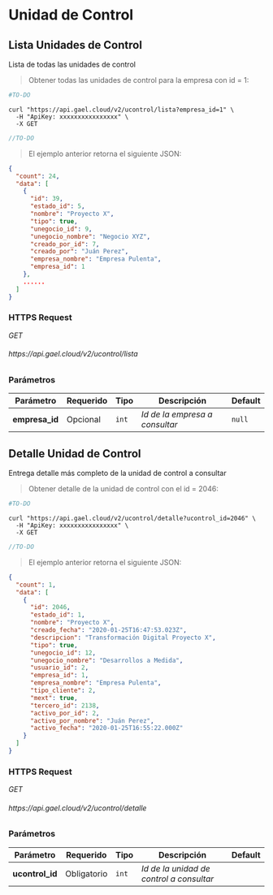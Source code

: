 # Unidad de Control

## Lista Unidades de Control

Lista de todas las unidades de control

> Obtener todas las unidades de control para la empresa con id = 1:

```python
#TO-DO
```

```shell
curl "https://api.gael.cloud/v2/ucontrol/lista?empresa_id=1" \
  -H "ApiKey: xxxxxxxxxxxxxxxx" \
  -X GET
```

```javascript
//TO-DO
```

> El ejemplo anterior retorna el siguiente JSON:

```json
{
  "count": 24,
  "data": [
    {
      "id": 39,
      "estado_id": 5,
      "nombre": "Proyecto X",
      "tipo": true,
      "unegocio_id": 9,
      "unegocio_nombre": "Negocio XYZ",
      "creado_por_id": 7,
      "creado_por": "Juán Perez",
      "empresa_nombre": "Empresa Pulenta",
      "empresa_id": 1
    },
    ......
  ]
}
```

### HTTPS Request

<aside class="api-endpoint">
    <div class="endpoint-data">
        <i class="label label-get">GET</i>
        <h6>https://api.gael.cloud/v2/ucontrol/lista</h6>
    </div>
</aside>

### Parámetros

Parámetro | Requerido | Tipo | Descripción | Default
--------- | ------- | ----------- | ----------- | ----------- 
<b>empresa_id</b> | Opcional | `int` | *Id de la empresa a consultar* | `null`


## Detalle Unidad de Control

Entrega detalle más completo de la unidad de control a consultar

> Obtener detalle de la unidad de control con el id = 2046:

```python
#TO-DO
```

```shell
curl "https://api.gael.cloud/v2/ucontrol/detalle?ucontrol_id=2046" \
  -H "ApiKey: xxxxxxxxxxxxxxxx" \
  -X GET
```

```javascript
//TO-DO
```

> El ejemplo anterior retorna el siguiente JSON:

```json
{
  "count": 1,
  "data": [
    {
      "id": 2046,
      "estado_id": 1,
      "nombre": "Proyecto X",
      "creado_fecha": "2020-01-25T16:47:53.023Z",
      "descripcion": "Transformación Digital Proyecto X",
      "tipo": true,
      "unegocio_id": 12,
      "unegocio_nombre": "Desarrollos a Medida",
      "usuario_id": 2,
      "empresa_id": 1,
      "empresa_nombre": "Empresa Pulenta",
      "tipo_cliente": 2,
      "mext": true,
      "tercero_id": 2138,
      "activo_por_id": 2,
      "activo_por_nombre": "Juán Perez",
      "activo_fecha": "2020-01-25T16:55:22.000Z"
    }
  ]
}
```

### HTTPS Request

<aside class="api-endpoint">
    <div class="endpoint-data">
        <i class="label label-get">GET</i>
        <h6>https://api.gael.cloud/v2/ucontrol/detalle</h6>
    </div>
</aside>

### Parámetros

Parámetro | Requerido | Tipo | Descripción | Default
--------- | ------- | ----------- | ----------- | ----------- 
<b>ucontrol_id</b> | Obligatorio | `int` | *Id de la unidad de control a consultar* | 